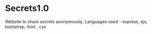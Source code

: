 # Secrets1.0
Website to share secrets anonymously. Languages used - express, ejs, bootstrap, html , css

